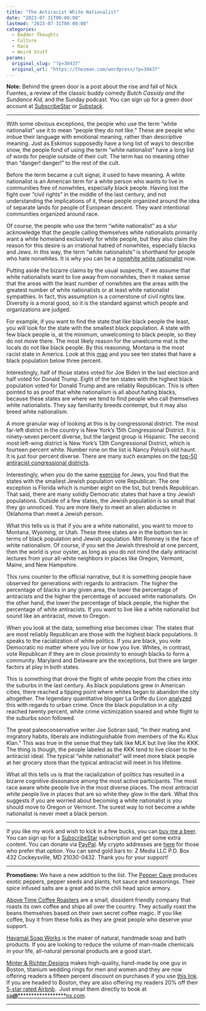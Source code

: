 ```yaml
---
title: "The Antiracist White Nationalist"
date: "2023-07-31T00:00:00"
lastmod: "2023-07-31T00:00:00"
categories:
  - Badder Thoughts
  - Culture
  - Race
  - Weird Stuff
params:
  original_slug: "?p=30437"
  original_url: "https://thezman.com/wordpress/?p=30437"
---
```


**Note:** Behind the green door is a post about the rise and fall of
Nick Fuentes, a review of the classic buddy comedy *Butch Cassidy and
the Sundance Kid,* and the Sunday podcast. You can sign up for a green
door account at
<a href="https://www.subscribestar.com/the-z-blog" rel="noopener"
target="_blank">SubscribeStar</a> or
<a href="https://thedissident.substack.com/" rel="noopener"
target="_blank">Substack</a>.

------------------------------------------------------------------------

With some obvious exceptions, the people who use the term “white
nationalist” use it to mean “people they do not like.” These are people
who imbue their language with emotional meaning, rather than descriptive
meaning. Just as Eskimos supposedly have a long list of ways to describe
snow, the people fond of using the term “white nationalist” have a long
list of words for people outside of their cult. The term has no meaning
other than “danger! danger!” to the rest of the cult.

Before the term became a cult signal, it used to have meaning. A white
nationalist is an American term for a white person who wants to live in
communities free of nonwhites, especially black people. Having lost the
fight over “civil rights” in the middle of the last century, and not
understanding the implications of it, these people organized around the
idea of separate lands for people of European descent. They want
intentional communities organized around race.

Of course, the people who use the term “white nationalist” as a slur
acknowledge that the people calling themselves white nationalists
primarily want a white homeland exclusively for white people, but they
also claim the reason for this desire is an irrational hatred of
nonwhites, especially blacks and Jews. In this way, the term “white
nationalists” is shorthand for people who hate nonwhites. It is why you
can be a <a
href="https://www.thenation.com/article/society/mauricio-garcia-white-supremacy/"
rel="noopener" target="_blank">nonwhite white nationalist</a> now.

Putting aside the bizarre claims by the usual suspects, if we assume
that white nationalists want to live away from nonwhites, then it makes
sense that the areas with the least number of nonwhites are the areas
with the greatest number of white nationalists or at least white
nationalist sympathies. In fact, this assumption is a cornerstone of
civil rights law. Diversity is a moral good, so it is the standard
against which people and organizations are judged.

For example, if you want to find the state that like black people the
least, you will look for the state with the smallest black population. A
state with few black people is, at the minimum, unwelcoming to black
people, so they do not move there. The most likely reason for the
unwelcome mat is the locals do not like black people. By this reasoning,
Montana is the most racist state in America. Look at this <a
href="https://worldpopulationreview.com/state-rankings/black-population-by-state"
rel="noopener" target="_blank">map</a> and you see ten states that have
a black population below three percent.

Interestingly, half of those states voted for Joe Biden in the last
election and half voted for Donald Trump. Eight of the ten states with
the highest black population voted for Donald Trump and are reliably
Republican. This is often pointed to as proof that white nationalism is
all about hating blacks, because these states are where we tend to find
people who call themselves white nationalists. They say familiarity
breeds contempt, but it may also breed white nationalism.

A more granular way of looking at this is by congressional district. The
most far-left district in the country is New York’s 15th Congressional
District. It is ninety-seven percent diverse, but the largest group is
Hispanic. The second most left-wing district is New York’s 13th
Congressional District, which is fourteen percent white. Number nine on
the list is Nancy Pelosi’s old haunt. It is just four percent diverse.
There are many such examples on the <a
href="https://stacker.com/politics/bluest-congressional-districts-america"
rel="noopener" target="_blank">top-50 antiracist congressional
districts</a>.

Interestingly, when you do the same <a
href="https://worldpopulationreview.com/state-rankings/jewish-population-by-state"
rel="noopener" target="_blank">exercise</a> for Jews, you find that the
states with the smallest Jewish population vote Republican. The one
exception is Florida which is number eight on the list, but trends
Republican. That said, there are many solidly Democratic states that
have a tiny Jewish populations. Outside of a few states, the Jewish
population is so small that they go unnoticed. You are more likely to
meet an alien abductee in Oklahoma than meet a Jewish person.

What this tells us is that if you are a white nationalist, you want to
move to Montana, Wyoming, or Utah. These three states are in the bottom
ten in terms of black population and Jewish population. Mitt Romney is
the face of white nationalism. Of course, if you set the Jewish
threshold at one percent, then the world is your oyster, as long as you
do not mind the daily antiracist lectures from your all-white neighbors
in places like Oregon, Vermont, Maine, and New Hampshire.

This runs counter to the official narrative, but it is something people
have observed for generations with regards to antiracism. The higher the
percentage of blacks in any given area, the lower the percentage of
antiracists and the higher the percentage of accused white nationalists.
On the other hand, the lower the percentage of black people, the higher
the percentage of white antiracists. If you want to live like a white
nationalist but sound like an antiracist, move to Oregon.

When you look at the data, something else becomes clear. The states that
are most reliably Republican are those with the highest black
populations. It speaks to the racialization of white politics. If you
are black, you vote Democratic no matter where you live or how you live.
Whites, in contrast, vote Republican if they are in close proximity to
enough blacks to form a community. Maryland and Delaware are the
exceptions, but there are larger factors at play in both states.

This is something that drove the flight of white people from the cities
into the suburbs in the last century. As black populations grew in
American cities, there reached a tipping point where whites began to
abandon the city altogether. The legendary quantitative blogger La
Griffe du Lion
<a href="http://www.lagriffedulion.f2s.com/hood.htm" rel="noopener"
target="_blank">analyzed</a> this with regards to urban crime. Once the
black population in a city reached twenty percent, white crime
victimization soared and white flight to the suburbs soon followed.

The great paleoconservative writer Joe Sobran said, “In their mating and
migratory habits, liberals are indistinguishable from members of the Ku
Klux Klan.” This was true in the sense that they talk like MLK but live
like the KKK. The thing is though, the people labeled as the KKK tend to
live closer to the antiracist ideal. The typical “white nationalist”
will meet more black people at her grocery store than the typical
antiracist will meet in his lifetime.

What all this tells us is that the racialization of politics has
resulted in a bizarre cognitive dissonance among the most active
participants. The most race aware white people live in the most diverse
places. The most antiracist white people live in places that are so
white they glow in the dark. What this suggests if you are worried about
becoming a white nationalist is you should move to Oregon or Vermont.
The surest way to not become a white nationalist is never meet a black
person.

------------------------------------------------------------------------

If you like my work and wish to kick in a few bucks, you can
<a href="https://www.buymeacoffee.com/mujolulu" rel="noopener"
target="_blank">buy me a beer</a>. You can sign up for a
<a href="https://www.subscribestar.com/the-z-blog" rel="noopener"
target="_blank">SubscribeStar</a> subscription and get some extra
content. You can donate via <a
href="https://www.paypal.com/donate/?cmd=_s-xclick&amp;hosted_button_id=UDAS2Q8JYA6CN&amp;source=url"
rel="noopener" target="_blank">PayPal</a>. My crypto addresses are
<a href="https://thezman.com/wordpress/?page_id=22713" rel="noopener"
target="_blank">here</a> for those who prefer that option. You can send
gold bars to: Z Media LLC P.O. Box 432 Cockeysville, MD 21030-0432.
Thank you for your support!

------------------------------------------------------------------------

**Promotions:** We have a new addition to the list. The
<a href="https://peppercave.com/shop/ols/products" rel="noopener"
target="_blank">Pepper Cave</a> produces exotic peppers, pepper seeds
and plants, hot sauce and seasonings. Their spice infused salts are a
great add to the chili head spice armory.

<a href="https://abovetimecoffee.com/" rel="noopener"
target="_blank">Above Time Coffee Roasters</a> are a small, dissident
friendly company that roasts its own coffee and ships all over the
country. They actually roast the beans themselves based on their own
secret coffee magic. If you like coffee, buy it from these folks as they
are great people who deserve your support.

<a href="https://havamalsoapworks.com/" rel="noopener"
target="_blank">Havamal Soap Works</a> is the maker of natural, handmade
soap and bath products. If you are looking to reduce the volume of
man-made chemicals in your life, all-natural personal products are a
good start.

<a href="https://www.minterandrichterdesigns.com/"
rel="noreferrer nofollow noopener" target="_blank">Minter &amp; Richter
Designs</a> makes high-quality, hand-made by one guy in Boston, titanium
wedding rings for men and women and they are now offering readers a
fifteen percent discount on purchases if you use
<a href="https://www.minterandrichterdesigns.com/discount/ZMAN"
rel="noreferrer nofollow noopener" target="_blank">this link</a>.
<span class="highlight"><span class="colour"><span class="font"><span class="size">If
you are headed to Boston, they are also offering my readers 20% off
their <a
href="https://www.airbnb.com/users/7988017/listings?user_id=7988017&amp;s=3"
rel="noopener noreferrer" target="_blank">5-star rated Airbnb</a>.  Just
email them directly to book at
<a href="mailto:sa***@*********************ns.com"
data-original-string="y1musE5GFkSLrDkyNwlSBg==cb7VbVg9vbkARLUZuTsFwC+AWtdGgQwnAFTSVJq2bBEeOJzCHWDpDQy2+hxK6mmOQi/"><span
class="apbct-email-encoder"
data-original-string="Yv73XWQcO8DThRq0kP/b2Q==cb7U772GM89+W7kKPCkXC13JRPzPTlsfWGJrB/l+Dc4zP2JFD8/Mc/k9zg6aMnIlWc7"
title="This contact has been encoded by Anti-Spam by CleanTalk. Click to decode. To finish the decoding make sure that JavaScript is enabled in your browser.">sa<span
class="apbct-blur">***</span>@<span
class="apbct-blur">*********************</span>ns.com</span></a>.</span></span></span></span>

------------------------------------------------------------------------

